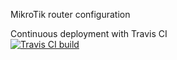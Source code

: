 MikroTik router configuration

Continuous deployment with Travis CI  
[![Travis CI build](https://travis-ci.org/vaicys/ragnarok.svg?branch=master)](https://travis-ci.org/vaicys/ragnarok)

